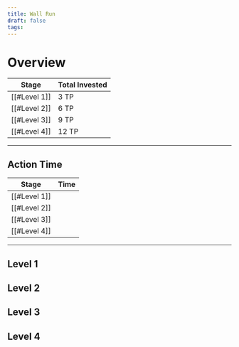 ```yaml
---
title: Wall Run
draft: false
tags:
---
```


# Overview


| Stage        | Total Invested |
| ------------ | -------------- |
| [[#Level 1]] | 3 TP           |
| [[#Level 2]] | 6 TP           |
| [[#Level 3]] | 9 TP           |
| [[#Level 4]] | 12 TP          |

---
## Action Time 

| Stage        | Time |
| ------------ | ---- |
| [[#Level 1]] |      |
| [[#Level 2]] |      |
| [[#Level 3]] |      |
| [[#Level 4]] |      

---

## Level 1

## Level 2

## Level 3

## Level 4